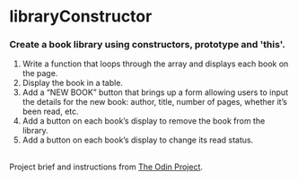 # libraryConstructor

### Create a book library using constructors, prototype and 'this'.
1. Write a function that loops through the array and displays each book on the page. 
2. Display the book in a table.
3. Add a “NEW BOOK” button that brings up a form allowing users to input the details for the new book: author, title, number of pages, whether it’s been read, etc.
4. Add a button on each book’s display to remove the book from the library.
5. Add a button on each book’s display to change its read status.<br><br>

Project brief and instructions from [The Odin Project](https://www.theodinproject.com/lessons/node-path-javascript-library).

